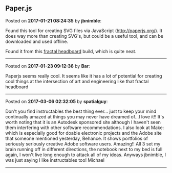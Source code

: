 ## Paper.js
Posted on **2017-01-21 08:24:35** by **jbnimble**:

Found this tool for creating SVG files via JavaScript (http://paperjs.org/). It does way more than creating SVG's, but could be a useful tool, and can be downloaded and used offline.

Found it from this [fractal headboard](http://www.instructables.com/id/LED-CNC-Fractal-Headboard/?ALLSTEPS) build, which is quite neat.

---

Posted on **2017-01-23 09:12:36** by **Bar**:

Paperjs seems really cool. It seems like it has a lot of potential for creating cool things at the intersection of art and engineering like that fractal headboard

---

Posted on **2017-03-06 02:32:05** by **spatialguy**:

Don't you find instructables the best thing ever... just to keep your mind continually amazed at things you may never have dreamed of...I love it!! It's worth noting that it is an Autodesk sponsored site although I haven't seen them interfering with other software recommendations. I also look at Make: which is especially good for doable electronic projects and the Adobe site that someone mentioned yesterday, Behance. It shows portfolios of seriously seriously creative Adobe software users. Amazing!! All 3 set my brain running off in different directions, the notebook next to my bed is full again, I won't live long enough to attack all of my ideas. Anyways jbnimble, I was just saying I like instructables too! Michael

---

